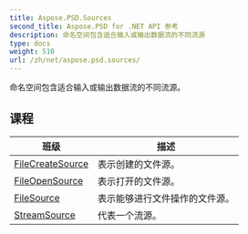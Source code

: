 ```yaml
---
title: Aspose.PSD.Sources
second_title: Aspose.PSD for .NET API 参考
description: 命名空间包含适合输入或输出数据流的不同流源
type: docs
weight: 510
url: /zh/net/aspose.psd.sources/
---
```

命名空间包含适合输入或输出数据流的不同流源。

## 课程

| 班级 | 描述 |
| --- | --- |
| [FileCreateSource](./filecreatesource/) | 表示创建的文件源。 |
| [FileOpenSource](./fileopensource/) | 表示打开的文件源。 |
| [FileSource](./filesource/) | 表示能够进行文件操作的文件源。 |
| [StreamSource](./streamsource/) | 代表一个流源。 |


